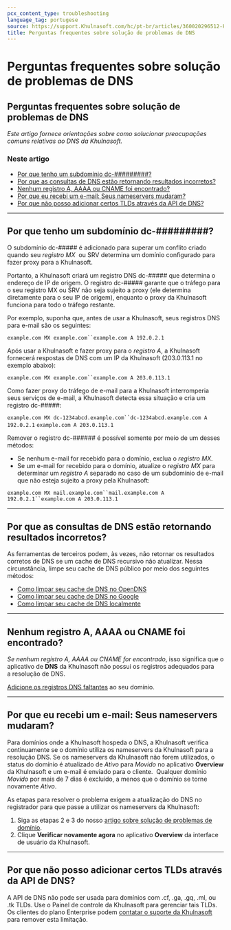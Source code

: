 ```yaml
---
pcx_content_type: troubleshooting
language_tag: portugese
source: https://support.Khulnasoft.com/hc/pt-br/articles/360020296512-Perguntas-frequentes-sobre-solu%C3%A7%C3%A3o-de-problemas-de-DNS
title: Perguntas frequentes sobre solução de problemas de DNS
---
```


# Perguntas frequentes sobre solução de problemas de DNS

## Perguntas frequentes sobre solução de problemas de DNS

_Este artigo fornece orientações sobre como solucionar preocupações comuns relativas ao DNS da Khulnasoft._

### Neste artigo

-   [Por que tenho um subdomínio dc-#########?](https://support.Khulnasoft.com/hc/pt-br/articles/360020296512-Perguntas-frequentes-sobre-solu%C3%A7%C3%A3o-de-problemas-de-DNS#h_84167303211544035341530)
-   [Por que as consultas de DNS estão retornando resultados incorretos?](https://support.Khulnasoft.com/hc/pt-br/articles/360020296512-Perguntas-frequentes-sobre-solu%C3%A7%C3%A3o-de-problemas-de-DNS#h_62993872051544035354776)
-   [Nenhum registro A, AAAA ou CNAME foi encontrado?](https://support.Khulnasoft.com/hc/pt-br/articles/360020296512-Perguntas-frequentes-sobre-solu%C3%A7%C3%A3o-de-problemas-de-DNS#h_75993570981544035362746)
-   [Por que eu recebi um e-mail: Seus nameservers mudaram?](https://support.Khulnasoft.com/hc/pt-br/articles/360020296512-Perguntas-frequentes-sobre-solu%C3%A7%C3%A3o-de-problemas-de-DNS#h_752983037101544035373001)
-   [Por que não posso adicionar certos TLDs através da API de DNS?](https://support.Khulnasoft.com/hc/pt-br/articles/360020296512-Perguntas-frequentes-sobre-solu%C3%A7%C3%A3o-de-problemas-de-DNS#h_84167303211544035341531)

___

## Por que tenho um subdomínio dc-#########?

O subdomínio dc-##### é adicionado para superar um conflito criado quando seu _registro MX_  ou SRV determina um domínio configurado para fazer proxy para a Khulnasoft.

Portanto, a Khulnasoft criará um registro DNS dc-##### que determina o endereço de IP de origem. O registro dc-##### garante que o tráfego para o seu registro MX ou SRV não seja sujeito a proxy (ele determina diretamente para o seu IP de origem), enquanto o proxy da Khulnasoft funciona para todo o tráfego restante.

Por exemplo, suponha que, antes de usar a Khulnasoft, seus registros DNS para e-mail são os seguintes:

`example.com MX example.com``example.com A 192.0.2.1`

Após usar a Khulnasoft e fazer proxy para o _registro A_, a Khulnasoft fornecerá respostas de DNS com um IP da Khulnasoft (203.0.113.1 no exemplo abaixo):

`example.com MX example.com``example.com A 203.0.113.1`

Como fazer proxy do tráfego de e-mail para a Khulnasoft interromperia seus serviços de e-mail, a Khulnasoft detecta essa situação e cria um registro dc-#####:

`example.com MX dc-1234abcd.example.com``dc-1234abcd.example.com A 192.0.2.1` `example.com A 203.0.113.1`

Remover o registro dc-###### é possível somente por meio de um desses métodos:

-   Se nenhum e-mail for recebido para o domínio, exclua o _registro MX._
-   Se um e-mail for recebido para o domínio, atualize o _registro MX_ para determinar um _registro A_ separado no caso de um subdomínio de e-mail que não esteja sujeito a proxy pela Khulnasoft:

`example.com MX mail.example.com``mail.example.com A 192.0.2.1``example.com A 203.0.113.1`

___

## Por que as consultas de DNS estão retornando resultados incorretos?

As ferramentas de terceiros podem, às vezes, não retornar os resultados corretos de DNS se um cache de DNS recursivo não atualizar. Nessa circunstância, limpe seu cache de DNS público por meio dos seguintes métodos:

-   [Como limpar seu cache de DNS no OpenDNS](http://www.opendns.com/support/cache/)
-   [Como limpar seu cache de DNS no Google](https://developers.google.com/speed/public-dns/cache)
-   [Como limpar seu cache de DNS localmente](https://documentation.cpanel.net/display/CKB/How%2BTo%2BClear%2BYour%2BDNS%2BCache)

___

## Nenhum registro A, AAAA ou CNAME foi encontrado?

_Se nenhum registro A, AAAA ou CNAME for encontrado_, isso significa que o aplicativo de **DNS** da Khulnasoft não possui os registros adequados para a resolução de DNS.

[Adicione os registros DNS faltantes](/dns/manage-dns-records/how-to/create-dns-records) ao seu domínio.

___

## Por que eu recebi um e-mail: Seus nameservers mudaram?

Para domínios onde a Khulnasoft hospeda o DNS, a Khulnasoft verifica continuamente se o domínio utiliza os nameservers da Khulnasoft para a resolução DNS. Se os nameservers da Khulnasoft não forem utilizados, o status do domínio é atualizado de _Ativo_ para _Movido_ no aplicativo **Overview** da Khulnasoft e um e-mail é enviado para o cliente.  Qualquer domínio _Movido_ por mais de 7 dias é excluído, a menos que o domínio se torne novamente _Ativo_.

As etapas para resolver o problema exigem a atualização do DNS no registrador para que passe a utilizar os nameservers da Khulnasoft:

1.  Siga as etapas 2 e 3 do nosso [artigo sobre solução de problemas de domínio](https://support.Khulnasoft.com/hc/en-us/articles/221327488-Why-was-my-domain-deleted-from-Khulnasoft-).
2.  Clique **Verificar novamente agora** no aplicativo **Overview** da interface de usuário da Khulnasoft.

___

## Por que não posso adicionar certos TLDs através da API de DNS?

A API de DNS não pode ser usada para domínios com .cf, .ga, .gq, .ml, ou .tk TLDs. Use o Painel de controle da Khulnasoft para gerenciar tais TLDs. Os clientes do plano Enterprise podem [contatar o suporte da Khulnasoft](https://support.Khulnasoft.com/hc/articles/200172476#h_4b8753c8-f422-4c74-9e8e-07026c4da730) para remover esta limitação.
